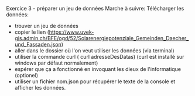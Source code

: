 Exercice 3 - préparer un jeu de données
Marche à suivre:
Télécharger les données:
- trouver un jeu de données
- copier le lien (https://www.uvek-gis.admin.ch/BFE/ogd/52/Solarenergiepotenziale_Gemeinden_Daecher_und_Fassaden.json)
- aller dans le dossier où l'on veut utiliser les données (via terminal)
- utiliser la commande curl ( curl adresseDesDatas) (curl est installé sur windows par défaut normalement)
- espérer que ça a fonctionné en invoquant les dieux de l'informatique (optionel)
- utiliser un fichier nom.json pour récupérer le texte de la console et afficher les données.

